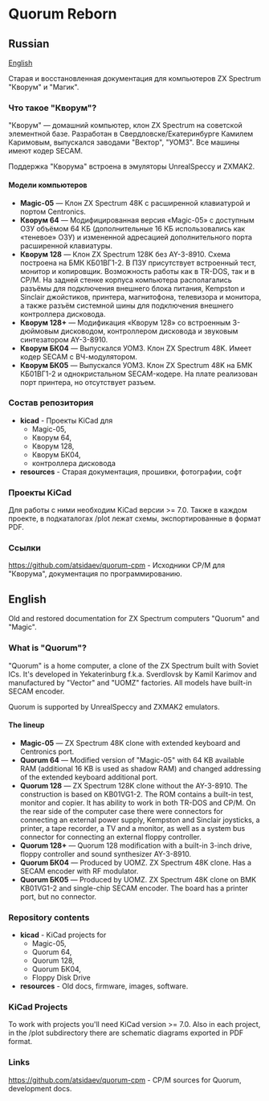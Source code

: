 # Quorum Reborn

## Russian

[English](#english)

Старая и восстановленная документация для компьютеров ZX Spectrum "Кворум" и "Магик".

### Что такое "Кворум"?

"Кворум" — домашний компьютер, клон ZX Spectrum на советской элементной базе.
Разработан в Свердловске/Екатеринбурге Камилем Каримовым, выпускался заводами
"Вектор", "УОМЗ". Все машины имеют кодер SECAM.

Поддержка "Кворума" встроена в эмуляторы UnrealSpeccy и ZXMAK2.

#### Модели компьютеров

- **Magic-05** — Клон ZX Spectrum 48K с расширенной клавиатурой и портом Centronics.
- **Кворум 64** — Модифицированная версия «Magic-05» с доступным ОЗУ объёмом 64 КБ
   (дополнительные 16 КБ использовались как «теневое» ОЗУ) и измененной адресацией
   дополнительного порта расширенной клавиатуры.
- **Кворум 128** — Клон ZX Spectrum 128K без AY-3-8910. Схема построена на БМК
   КБ01ВГ1-2. В ПЗУ присутствует встроенный тест, монитор и копировщик. Возможность
   работы как в TR-DOS, так и в CP/M. На задней стенке корпуса компьютера располагались
   разъёмы для подключения внешнего блока питания, Kempston и Sinclair джойстиков,
   принтера, магнитофона, телевизора и монитора, а также разъём системной шины для
   подключения внешнего контроллера дисковода.
- **Кворум 128+** — Модификация «Кворум 128» со встроенным 3-дюймовым дисководом,
   контроллером дисковода и звуковым синтезатором AY-3-8910.
- **Кворум БК04** — Выпускался УОМЗ. Клон ZX Spectrum 48K. Имеет кодер SECAM с
   ВЧ-модулятором.
- **Кворум БК05** — Выпускался УОМЗ. Клон ZX Spectrum 48K на БМК КБ01ВГ1-2 и
   однокристальном SECAM-кодере. На плате реализован порт принтера, но отсутствует
   разъем.

### Состав репозитория

- **kicad** - Проекты KiCad для
   - Magic-05,
   - Кворум 64,
   - Кворум 128,
   - Кворум БК04,
   - контроллера дисковода
- **resources** - Старая документация, прошивки, фотографии, софт

### Проекты KiCad

Для работы с ними необходим KiCad версии >= 7.0.
Также в каждом проекте, в подкаталогах /plot лежат схемы, экспортированные в формат PDF.

### Ссылки

https://github.com/atsidaev/quorum-cpm - Исходники CP/M для "Кворума", документация 
по программированию.

## English

Old and restored documentation for ZX Spectrum computers "Quorum" and "Magic".

### What is "Quorum"?

"Quorum" is a home computer, a clone of the ZX Spectrum built with Soviet ICs.
It's developed in Yekaterinburg f.k.a. Sverdlovsk by Kamil Karimov and manufactured by "Vector" and "UOMZ"
factories. All models have built-in SECAM encoder.

Quorum is supported by UnrealSpeccy and ZXMAK2 emulators.

#### The lineup

- **Magic-05** — ZX Spectrum 48K clone with extended keyboard and Centronics port.
- **Quorum 64** — Modified version of "Magic-05" with 64 KB available RAM (additional
   16 KB is used as shadow RAM) and changed addressing of the extended keyboard
   additional port.
- **Quorum 128** — ZX Spectrum 128K clone without the AY-3-8910. The construction 
   is based on KB01VG1-2. The ROM contains a built-in test, monitor and copier.
   It has ability to work in both TR-DOS and CP/M. On the rear side of the computer
   case there were connectors for connecting an external power supply, Kempston and
   Sinclair joysticks, a printer, a tape recorder, a TV and a monitor, as well as a
   system bus connector for connecting an external floppy controller.
- **Quorum 128+** — Quorum 128 modification with a built-in 3-inch drive,
   floppy controller and sound synthesizer AY-3-8910.
- **Quorum БК04** — Produced by UOMZ. ZX Spectrum 48K clone. Has a SECAM encoder with
   RF modulator.
- **Quorum БК05** — Produced by UOMZ. ZX Spectrum 48K clone on BMK KB01VG1-2 and
   single-chip SECAM encoder. The board has a printer port, but no connector.

### Repository contents

- **kicad** - KiCad projects for
   - Magic-05,
   - Quorum 64,
   - Quorum 128,
   - Quorum БК04,
   - Floppy Disk Drive
- **resources** - Old docs, firmware, images, software.

### KiCad Projects

To work with projects you'll need KiCad version >= 7.0.
Also in each project, in the /plot subdirectory there are schematic diagrams 
exported in PDF format.

### Links

https://github.com/atsidaev/quorum-cpm - CP/M sources for Quorum,
development docs.
